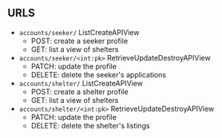 ## URLS
- `accounts/seeker/` ListCreateAPIView
    - POST: create a seeker profile
    - GET: list a view of shelters
- `accounts/seeker/<int:pk>` RetrieveUpdateDestroyAPIView
    - PATCH: update the profile
    - DELETE: delete the seeker's applications
- `accounts/shelter/` ListCreateAPIView
    - POST: create a shelter profile
    - GET: list a view of shelters
- `accounts/shelter/<int:pk>` RetrieveUpdateDestroyAPIView
    - PATCH: update the profile
    - DELETE: delete the shelter's listings 
